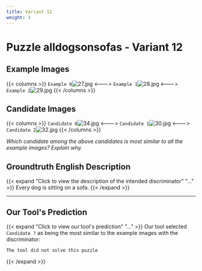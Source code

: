 ```yaml
---
title: Variant 12
weight: 3
---
```


# Puzzle alldogsonsofas - Variant 12

## Example Images
{{< columns >}}
`Example 0`![27.jpg](/natscene_data/images/27.jpg)
<--->
`Example 1`![28.jpg](/natscene_data/images/28.jpg)
<--->
`Example 2`![29.jpg](/natscene_data/images/29.jpg)
{{< /columns >}}

## Candidate Images
{{< columns >}}
`Candidate 0`![34.jpg](/natscene_data/images/34.jpg)
<--->
`Candidate 1`![30.jpg](/natscene_data/images/30.jpg)
<--->
`Candidate 2`![32.jpg](/natscene_data/images/32.jpg)
{{< /columns >}}

*Which candidate among the above candidates is most similar to all the example images? Explain why.*

## Groundtruth English Description

{{< expand "Click to view the description of the intended discriminator" "..." >}}
Every dog is sitting on a sofa.
{{< /expand >}}

---



## Our Tool's Prediction

{{< expand "Click to view our tool's prediction" "..." >}}
Our tool selected `Candidate ?` as being the most similar to the example images with the discriminator:
```plaintext
The tool did not solve this puzzle
```
{{< /expand >}}
